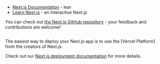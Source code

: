 


- [Next.js Documentation](https://nextjs.org/docs) - lear
- [Learn Next.js](https://nextjs.org/learn) - an interactive Next.js 

You can check out [the Next.js GitHub repository](https://github.com/vercel/next.js/) - your feedback and contributions are welcome!

## 

The easiest way to deploy your Next.js app is to use the [Vercel Platform] from the creators of Next.js.

Check out our [Next.js deployment documentation](https://nextjs.org/docs/deployment) for more details.

